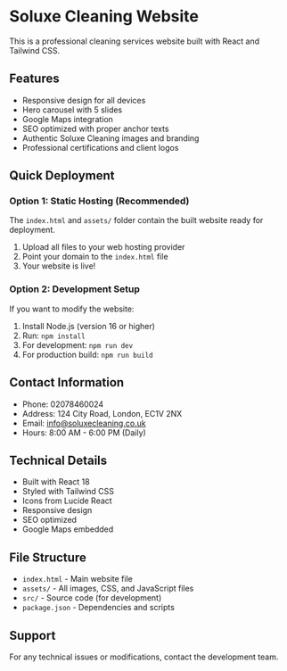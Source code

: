 # Soluxe Cleaning Website

This is a professional cleaning services website built with React and Tailwind CSS.

## Features
- Responsive design for all devices
- Hero carousel with 5 slides
- Google Maps integration
- SEO optimized with proper anchor texts
- Authentic Soluxe Cleaning images and branding
- Professional certifications and client logos

## Quick Deployment

### Option 1: Static Hosting (Recommended)
The `index.html` and `assets/` folder contain the built website ready for deployment.

1. Upload all files to your web hosting provider
2. Point your domain to the `index.html` file
3. Your website is live!

### Option 2: Development Setup
If you want to modify the website:

1. Install Node.js (version 16 or higher)
2. Run: `npm install`
3. For development: `npm run dev`
4. For production build: `npm run build`

## Contact Information
- Phone: 02078460024
- Address: 124 City Road, London, EC1V 2NX
- Email: info@soluxecleaning.co.uk
- Hours: 8:00 AM - 6:00 PM (Daily)

## Technical Details
- Built with React 18
- Styled with Tailwind CSS
- Icons from Lucide React
- Responsive design
- SEO optimized
- Google Maps embedded

## File Structure
- `index.html` - Main website file
- `assets/` - All images, CSS, and JavaScript files
- `src/` - Source code (for development)
- `package.json` - Dependencies and scripts

## Support
For any technical issues or modifications, contact the development team.
